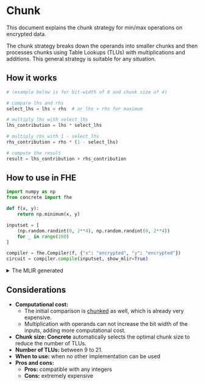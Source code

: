 # Chunk

This document explains the chunk strategy for min/max operations on encrypted data.

The chunk strategy breaks down the operands into smaller chunks and then processes chunks using Table Lookups (TLUs) with multiplications and additions. This general strategy is suitable for any situation.

## How it works

```python
# (example below is for bit-width of 8 and chunk size of 4)

# compare lhs and rhs
select_lhs = lhs < rhs  # or lhs > rhs for maximum

# multiply lhs with select_lhs
lhs_contribution = lhs * select_lhs

# multiply rhs with 1 - select_lhs
rhs_contribution = rhs * (1 - select_lhs)

# compute the result
result = lhs_contribution + rhs_contribution
```

## How to use in FHE

```python
import numpy as np
from concrete import fhe

def f(x, y):
    return np.minimum(x, y)

inputset = [
    (np.random.randint(0, 2**4), np.random.randint(0, 2**4))
    for _ in range(100)
]

compiler = fhe.Compiler(f, {"x": "encrypted", "y": "encrypted"})
circuit = compiler.compile(inputset, show_mlir=True)
```

<details>

<summary>The MLIR generated</summary>

```cpp
module {

  func.func @main(%arg0: !FHE.eint<4>, %arg1: !FHE.eint<4>) -> !FHE.eint<4> {
  
    // calculating select_x, which is x < y since we're computing the minimum
    %cst = arith.constant dense<[0, 0, 0, 0, 4, 4, 4, 4, 8, 8, 8, 8, 12, 12, 12, 12]> : tensor<16xi64>
    %0 = "FHE.apply_lookup_table"(%arg0, %cst) : (!FHE.eint<4>, tensor<16xi64>) -> !FHE.eint<4>
    %cst_0 = arith.constant dense<[0, 0, 0, 0, 1, 1, 1, 1, 2, 2, 2, 2, 3, 3, 3, 3]> : tensor<16xi64>
    %1 = "FHE.apply_lookup_table"(%arg1, %cst_0) : (!FHE.eint<4>, tensor<16xi64>) -> !FHE.eint<4>
    %2 = "FHE.add_eint"(%0, %1) : (!FHE.eint<4>, !FHE.eint<4>) -> !FHE.eint<4>
    %cst_1 = arith.constant dense<[0, 1, 1, 1, 2, 0, 1, 1, 2, 2, 0, 1, 2, 2, 2, 0]> : tensor<16xi64>
    %3 = "FHE.apply_lookup_table"(%2, %cst_1) : (!FHE.eint<4>, tensor<16xi64>) -> !FHE.eint<4>
    %cst_2 = arith.constant dense<[0, 4, 8, 12, 0, 4, 8, 12, 0, 4, 8, 12, 0, 4, 8, 12]> : tensor<16xi64>
    %4 = "FHE.apply_lookup_table"(%arg0, %cst_2) : (!FHE.eint<4>, tensor<16xi64>) -> !FHE.eint<4>
    %cst_3 = arith.constant dense<[0, 1, 2, 3, 0, 1, 2, 3, 0, 1, 2, 3, 0, 1, 2, 3]> : tensor<16xi64>
    %5 = "FHE.apply_lookup_table"(%arg1, %cst_3) : (!FHE.eint<4>, tensor<16xi64>) -> !FHE.eint<4>
    %6 = "FHE.add_eint"(%4, %5) : (!FHE.eint<4>, !FHE.eint<4>) -> !FHE.eint<4>
    %cst_4 = arith.constant dense<[0, 4, 4, 4, 8, 0, 4, 4, 8, 8, 0, 4, 8, 8, 8, 0]> : tensor<16xi64>
    %7 = "FHE.apply_lookup_table"(%6, %cst_4) : (!FHE.eint<4>, tensor<16xi64>) -> !FHE.eint<4>
    %8 = "FHE.add_eint"(%7, %3) : (!FHE.eint<4>, !FHE.eint<4>) -> !FHE.eint<4>
    %cst_5 = arith.constant dense<[0, 1, 0, 0, 1, 1, 0, 0, 0, 1, 0, 0, 0, 1, 0, 0]> : tensor<16xi64>
    %9 = "FHE.apply_lookup_table"(%8, %cst_5) : (!FHE.eint<4>, tensor<16xi64>) -> !FHE.eint<1>
    
    // extracting the first 2 bits of x shifhted to left by 1 bits for packing
    %cst_6 = arith.constant dense<[0, 2, 4, 6, 0, 2, 4, 6, 0, 2, 4, 6, 0, 2, 4, 6]> : tensor<16xi64>
    %10 = "FHE.apply_lookup_table"(%arg0, %cst_6) : (!FHE.eint<4>, tensor<16xi64>) -> !FHE.eint<3>
    
    // casting select_x to 3 bits for packing
    %cst_7 = arith.constant dense<[0, 1]> : tensor<2xi64>
    %11 = "FHE.apply_lookup_table"(%9, %cst_7) : (!FHE.eint<1>, tensor<2xi64>) -> !FHE.eint<3>
    
    // packing the first 2 bits of x with select_x
    %12 = "FHE.add_eint"(%10, %11) : (!FHE.eint<3>, !FHE.eint<3>) -> !FHE.eint<3>
    
    // calculating contribution of 0 if select_x is 0 else the first 2 bits of x
    %cst_8 = arith.constant dense<[0, 0, 0, 1, 0, 2, 0, 3]> : tensor<8xi64>
    %13 = "FHE.apply_lookup_table"(%12, %cst_8) : (!FHE.eint<3>, tensor<8xi64>) -> !FHE.eint<4>
    
    // extracting the last 2 bits of x shifhted to the left by 1 bit for packing
    %cst_9 = arith.constant dense<[0, 0, 0, 0, 2, 2, 2, 2, 4, 4, 4, 4, 6, 6, 6, 6]> : tensor<16xi64>
    %14 = "FHE.apply_lookup_table"(%arg0, %cst_9) : (!FHE.eint<4>, tensor<16xi64>) -> !FHE.eint<3>
    
    // packing the last 2 bits of x with select_x
    %15 = "FHE.add_eint"(%14, %11) : (!FHE.eint<3>, !FHE.eint<3>) -> !FHE.eint<3>
    
    // calculating contribution of 0 if select_x is 0 else the last 2 bits of x shifted by 2 bits for direct addition
    %cst_10 = arith.constant dense<[0, 0, 0, 4, 0, 8, 0, 12]> : tensor<8xi64>
    %16 = "FHE.apply_lookup_table"(%15, %cst_10) : (!FHE.eint<3>, tensor<8xi64>) -> !FHE.eint<4>
    
    // computing x * select_x
    %17 = "FHE.add_eint"(%13, %16) : (!FHE.eint<4>, !FHE.eint<4>) -> !FHE.eint<4>
    
    // extracting the first 2 bits of y shifhted to the left by 1 bit for packing
    %18 = "FHE.apply_lookup_table"(%arg1, %cst_6) : (!FHE.eint<4>, tensor<16xi64>) -> !FHE.eint<3>
    
    // packing the first 2 bits of y with select_x
    %19 = "FHE.add_eint"(%18, %11) : (!FHE.eint<3>, !FHE.eint<3>) -> !FHE.eint<3>
    
    // calculating contribution of 0 if select_x is 1 else the first 2 bits of y
    %cst_11 = arith.constant dense<[0, 0, 1, 0, 2, 0, 3, 0]> : tensor<8xi64>
    %20 = "FHE.apply_lookup_table"(%19, %cst_11) : (!FHE.eint<3>, tensor<8xi64>) -> !FHE.eint<4>
    
    // extracting the last 2 bits of y shifhted to left by 1 bit for packing
    %21 = "FHE.apply_lookup_table"(%arg1, %cst_9) : (!FHE.eint<4>, tensor<16xi64>) -> !FHE.eint<3>
    
    // packing the last 2 bits of y with select_x
    %22 = "FHE.add_eint"(%21, %11) : (!FHE.eint<3>, !FHE.eint<3>) -> !FHE.eint<3>
    
    // calculating contribution of 0 if select_x is 1 else the last 2 bits of y shifted by 2 bits for direct addition
    %cst_12 = arith.constant dense<[0, 0, 4, 0, 8, 0, 12, 0]> : tensor<8xi64>
    %23 = "FHE.apply_lookup_table"(%22, %cst_12) : (!FHE.eint<3>, tensor<8xi64>) -> !FHE.eint<4>
    
    // computing y * (1 - select_x)
    %24 = "FHE.add_eint"(%20, %23) : (!FHE.eint<4>, !FHE.eint<4>) -> !FHE.eint<4>
    
    // computing the result
    %25 = "FHE.add_eint"(%17, %24) : (!FHE.eint<4>, !FHE.eint<4>) -> !FHE.eint<4>

    return %25 : !FHE.eint<4>
    
  }
  
}
```

</details>

## Considerations

* **Computational cost:**
  * The initial comparison is [chunked](../comparisons/#chunked) as well, which is already very expensive.
  * Multiplication with operands can not increase the bit width of the inputs, adding more computational cost.
* **Chunk size: Concrete** automatically selects the optimal chunk size to reduce the number of TLUs.
* **Number of TLUs:** between 9 to 21.
* **When to use:** when no other implementation can be used
* **Pros and cons:**
  * **Pros:** compatible with any integers
  * **Cons:** extremely expensive
